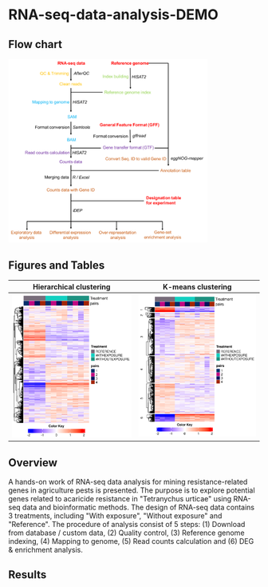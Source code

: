 # RNA-seq-data-analysis-DEMO
## Flow chart
<img src="https://github.com/TK-CamBaz/RNA-seq-data-analysis-DEMO/blob/main/FigureTable/flowchart.png" width="400">

## Figures and Tables
Hierarchical clustering    |  K-means clustering
:-------------------------:|:-------------------------:
<img src="https://github.com/TK-CamBaz/RNA-seq-data-analysis-DEMO/blob/main/FigureTable/heatmap_H.png" width="300">|<img src="https://github.com/TK-CamBaz/RNA-seq-data-analysis-DEMO/blob/main/FigureTable/heatmap_K.png" width="300">



## Overview
A hands-on work of RNA-seq data analysis for mining resistance-related genes in agriculture pests is presented. The purpose is to explore potential genes related to acaricide resistance in "Tetranychus urticae" using RNA-seq data and bioinformatic methods. The design of RNA-seq data contains 3 treatments, including "With exposure", "Without exposure" and "Reference". The procedure of analysis consist of 5 steps: (1) Download from database / custom data, (2) Quality control, (3) Reference genome indexing, (4) Mapping to genome, (5) Read counts calculation and (6) DEG & enrichment analysis.


## Results
